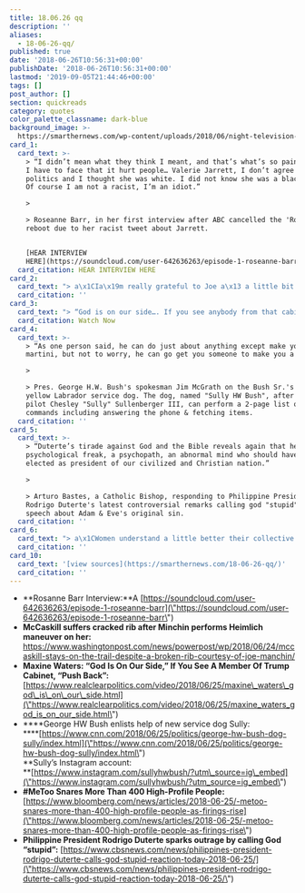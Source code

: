 ```yaml
---
title: 18.06.26 qq
description: ''
aliases:
  - 18-06-26-qq/
published: true
date: '2018-06-26T10:56:31+00:00'
publishDate: '2018-06-26T10:56:31+00:00'
lastmod: '2019-09-05T21:44:46+00:00'
tags: []
post_author: []
section: quickreads
category: quotes
color_palette_classname: dark-blue
background_image: >-
  https://smarthernews.com/wp-content/uploads/2018/06/night-television-tv-theme-machines.jpg
card_1:
  card_text: >-
    > “I didn’t mean what they think I meant, and that’s what’s so painful, but
    I have to face that it hurt people… Valerie Jarrett, I don’t agree with her
    politics and I thought she was white. I did not know she was a black woman…
    Of course I am not a racist, I’m an idiot.”

    > 

    > Roseanne Barr, in her first interview after ABC cancelled the 'Roseanne'
    reboot due to her racist tweet about Jarrett.


    [HEAR INTERVIEW
    HERE](https://soundcloud.com/user-642636263/episode-1-roseanne-barr)
  card_citation: HEAR INTERVIEW HERE
card_2:
  card_text: "> a\x1CIa\x19m really grateful to Joe a\x13 a little bit of a sore rib for a couple of weeks is no big deal.”\n> \n> Senator Claire McCaskill (D-MO) joked she was avoiding hugs after fellow Senator Joe Manchin (D-WV) broke a rib while saving her with the Heimlich maneuver while she was choking. Manchin & McCaskill are seen as 2 of the most vulnerable Sen Dems up for reelection this year, after Pres. Trump won both states by a landslide."
  card_citation: ''
card_3:
  card_text: "> “God is on our side…. If you see anybody from that cabinet in a restaurant, in a department store, at a gasoline station, you get out … you push back on them, and you tell them theya\x19re not welcome anymore, anywhere.a\x1D\n> \n> Rep. Maxine Waters (D-CA) during a speech at a \"Keep Families Together\" rally, calling on the crowd to confront Trump administration officials over the \"zero-tolerance\" immigration policy.\n\n[Watch Now](https://www.youtube.com/embed/-1Fu3g1MGHY?enablejsapi=1&autoplay=1&rel=0)"
  card_citation: Watch Now
card_4:
  card_text: >-
    > “As one person said, he can do just about anything except make you a
    martini, but not to worry, he can go get you someone to make you a martini!”

    > 

    > Pres. George H.W. Bush's spokesman Jim McGrath on the Bush Sr.'s new
    yellow Labrador service dog. The dog, named "Sully HW Bush", after hero
    pilot Chesley "Sully" Sullenberger III, can perform a 2-page list of
    commands including answering the phone & fetching items.
  card_citation: ''
card_5:
  card_text: >-
    > “Duterte’s tirade against God and the Bible reveals again that he is a
    psychological freak, a psychopath, an abnormal mind who should have not been
    elected as president of our civilized and Christian nation.”

    > 

    > Arturo Bastes, a Catholic Bishop, responding to Philippine President
    Rodrigo Duterte's latest controversial remarks calling god "stupid" in a
    speech about Adam & Eve's original sin.
  card_citation: ''
card_6:
  card_text: "> a\x1CWomen understand a little better their collective power, and theya\x19re using it.a\x1D\n> \n> Davia Temin, President & CEO of Temin & Co, a crisis management firm. According to her firm's research, at least 407 high-profile men (& 7 women) have been outed by the #MeToo Movement and accused of sexual harassment or similar behavior during the past 18 months."
  card_citation: ''
card_10:
  card_text: '[view sources](https://smarthernews.com/18-06-26-qq/)'
  card_citation: ''
---
```

*   **Rosanne Barr Interview:**A [https://soundcloud.com/user-642636263/episode-1-roseanne-barr](\"https://soundcloud.com/user-642636263/episode-1-roseanne-barr\")
*   **McCaskill suffers cracked rib after Minchin performs Heimlich maneuver on her:**  
    https://www.washingtonpost.com/news/powerpost/wp/2018/06/24/mccaskill-stays-on-the-trail-despite-a-broken-rib-courtesy-of-joe-manchin/
*   **Maxine Waters: “God Is On Our Side,” If You See A Member Of Trump Cabinet, “Push Back”:** [https://www.realclearpolitics.com/video/2018/06/25/maxine\_waters\_god\_is\_on\_our\_side.html](\"https://www.realclearpolitics.com/video/2018/06/25/maxine_waters_god_is_on_our_side.html\")
*   ****George HW Bush enlists help of new service dog Sully:  
    ****[https://www.cnn.com/2018/06/25/politics/george-hw-bush-dog-sully/index.html](\"https://www.cnn.com/2018/06/25/politics/george-hw-bush-dog-sully/index.html\")  
    **Sully’s Instagram account:  
    **[https://www.instagram.com/sullyhwbush/?utm\_source=ig\_embed](\"https://www.instagram.com/sullyhwbush/?utm_source=ig_embed\")
*   **#MeToo Snares More Than 400 High-Profile People:** [https://www.bloomberg.com/news/articles/2018-06-25/-metoo-snares-more-than-400-high-profile-people-as-firings-rise](\"https://www.bloomberg.com/news/articles/2018-06-25/-metoo-snares-more-than-400-high-profile-people-as-firings-rise\")
*   **Philippine President Rodrigo Duterte sparks outrage by calling God “stupid”:** [https://www.cbsnews.com/news/philippines-president-rodrigo-duterte-calls-god-stupid-reaction-today-2018-06-25/](\"https://www.cbsnews.com/news/philippines-president-rodrigo-duterte-calls-god-stupid-reaction-today-2018-06-25/\")
